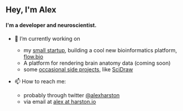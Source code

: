 ## Hey, I'm Alex

#### I'm a developer and neuroscientist.

- 🔭 I’m currently working on
  - my [small startup](https://goodwright.com), building a cool new bioinformatics platform, [flow.bio](https://flow.bio)
  - A platform for rendering brain anatomy data (coming soon)
  - some [occasional side projects](https://harston.io/projects), like [SciDraw](https://scidraw.io)

- 📫 How to reach me:
  - probably through twitter [@alexharston](https://twitter.com/alexharston)
  - via email at [alex at harston.io](mailto:alex@harston.io)
